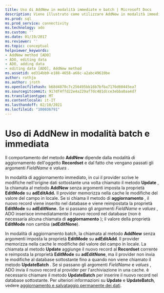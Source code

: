 ```yaml
---
title: Uso di AddNew in modalità immediate e batch | Microsoft Docs
description: Viene illustrato come utilizzare AddNew in modalità immediata e batch.
ms.prod: sql
ms.prod_service: connectivity
ms.technology: ado
ms.custom: ''
ms.date: 01/19/2017
ms.reviewer: ''
ms.topic: conceptual
helpviewer_keywords:
- AddNew method [ADO]
- ADO, editing data
- ADO, adding data
- editing data [ADO], AddNew method
ms.assetid: ed314bb9-e188-4658-a68c-a2abc49610be
author: rothja
ms.author: jroth
ms.openlocfilehash: b68d4870c7c256495bb16b7bfba7176d60445ea7
ms.sourcegitcommit: 917df4ffd22e4a229af7dc481dcce3ebba0aa4d7
ms.translationtype: MT
ms.contentlocale: it-IT
ms.lasthandoff: 02/10/2021
ms.locfileid: "100036791"
---
```

# <a name="using-addnew-in-immediate-and-batch-modes"></a>Uso di AddNew in modalità batch e immediata
Il comportamento del metodo **AddNew** dipende dalla modalità di aggiornamento dell'oggetto **Recordset** e dal fatto che vengano passati gli argomenti *FieldName* e *values* .  
  
 In modalità di aggiornamento immediato, in cui il provider scrive le modifiche nell'origine dati sottostante una volta chiamato il metodo **Update** , la chiamata al metodo **AddNew** senza argomenti imposta la proprietà **EditMode** su **adEditAdd.** Il provider memorizza nella cache le modifiche del valore del campo in locale. Se si chiama il metodo di **aggiornamento** , il nuovo record viene inserito nel database e viene reimpostata la proprietà **EditMode** su **adEditNone.** Se si passano gli argomenti *FieldName* e *values* , ADO inserisce immediatamente il nuovo record nel database (non è necessaria alcuna chiamata di **aggiornamento** ); il valore della proprietà **EditMode** non cambia (**adEditNone**).  
  
 In modalità di aggiornamento batch, la chiamata al metodo **AddNew** senza argomenti imposta la proprietà **EditMode** su **adEditAdd**. Il provider memorizza nella cache le modifiche del valore del campo in locale. La chiamata al metodo **Update** aggiunge il nuovo record al **Recordset** corrente e reimposta la proprietà **EditMode** su **adEditNone**, ma il provider non invia le modifiche al database sottostante fino a quando non viene chiamato il metodo **UpdateBatch** . Se si passano gli argomenti *FieldName* e *values* , ADO invia il nuovo record al provider per l'archiviazione in una cache. è necessario chiamare il metodo **UpdateBatch** per inserire il nuovo record nel database sottostante. Per ulteriori informazioni su **Update** e **UpdateBatch**, vedere [aggiornamento e salvataggio permanente dei dati](../../../ado/guide/data/updating-and-persisting-data.md).
